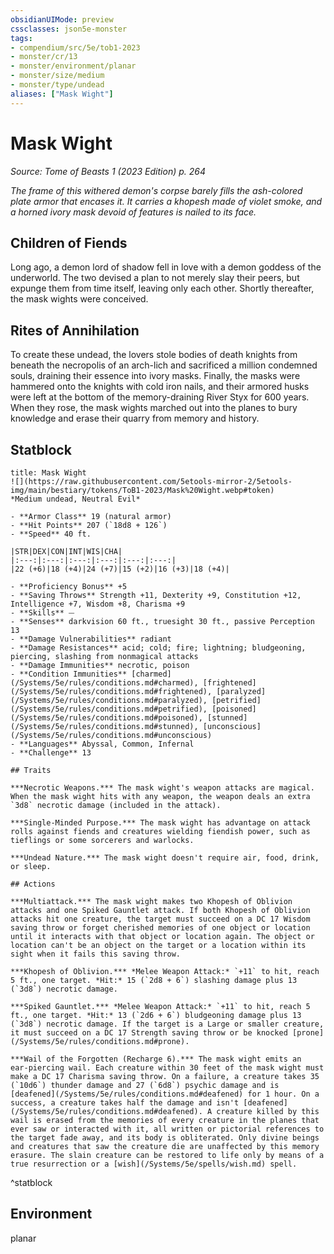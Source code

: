 ```yaml
---
obsidianUIMode: preview
cssclasses: json5e-monster
tags:
- compendium/src/5e/tob1-2023
- monster/cr/13
- monster/environment/planar
- monster/size/medium
- monster/type/undead
aliases: ["Mask Wight"]
---
```

# Mask Wight
*Source: Tome of Beasts 1 (2023 Edition) p. 264*  

*The frame of this withered demon's corpse barely fills the ash-colored plate armor that encases it. It carries a khopesh made of violet smoke, and a horned ivory mask devoid of features is nailed to its face.*

## Children of Fiends

Long ago, a demon lord of shadow fell in love with a demon goddess of the underworld. The two devised a plan to not merely slay their peers, but expunge them from time itself, leaving only each other. Shortly thereafter, the mask wights were conceived.

## Rites of Annihilation

To create these undead, the lovers stole bodies of death knights from beneath the necropolis of an arch-lich and sacrificed a million condemned souls, draining their essence into ivory masks. Finally, the masks were hammered onto the knights with cold iron nails, and their armored husks were left at the bottom of the memory-draining River Styx for 600 years. When they rose, the mask wights marched out into the planes to bury knowledge and erase their quarry from memory and history.

## Statblock

```ad-statblock
title: Mask Wight
![](https://raw.githubusercontent.com/5etools-mirror-2/5etools-img/main/bestiary/tokens/ToB1-2023/Mask%20Wight.webp#token)
*Medium undead, Neutral Evil*

- **Armor Class** 19 (natural armor)
- **Hit Points** 207 (`18d8 + 126`)
- **Speed** 40 ft.

|STR|DEX|CON|INT|WIS|CHA|
|:---:|:---:|:---:|:---:|:---:|:---:|
|22 (+6)|18 (+4)|24 (+7)|15 (+2)|16 (+3)|18 (+4)|

- **Proficiency Bonus** +5
- **Saving Throws** Strength +11, Dexterity +9, Constitution +12, Intelligence +7, Wisdom +8, Charisma +9
- **Skills** ⏤
- **Senses** darkvision 60 ft., truesight 30 ft., passive Perception 13
- **Damage Vulnerabilities** radiant
- **Damage Resistances** acid; cold; fire; lightning; bludgeoning, piercing, slashing from nonmagical attacks
- **Damage Immunities** necrotic, poison
- **Condition Immunities** [charmed](/Systems/5e/rules/conditions.md#charmed), [frightened](/Systems/5e/rules/conditions.md#frightened), [paralyzed](/Systems/5e/rules/conditions.md#paralyzed), [petrified](/Systems/5e/rules/conditions.md#petrified), [poisoned](/Systems/5e/rules/conditions.md#poisoned), [stunned](/Systems/5e/rules/conditions.md#stunned), [unconscious](/Systems/5e/rules/conditions.md#unconscious)
- **Languages** Abyssal, Common, Infernal
- **Challenge** 13

## Traits

***Necrotic Weapons.*** The mask wight's weapon attacks are magical. When the mask wight hits with any weapon, the weapon deals an extra `3d8` necrotic damage (included in the attack).

***Single-Minded Purpose.*** The mask wight has advantage on attack rolls against fiends and creatures wielding fiendish power, such as tieflings or some sorcerers and warlocks.

***Undead Nature.*** The mask wight doesn't require air, food, drink, or sleep.

## Actions

***Multiattack.*** The mask wight makes two Khopesh of Oblivion attacks and one Spiked Gauntlet attack. If both Khopesh of Oblivion attacks hit one creature, the target must succeed on a DC 17 Wisdom saving throw or forget cherished memories of one object or location until it interacts with that object or location again. The object or location can't be an object on the target or a location within its sight when it fails this saving throw.

***Khopesh of Oblivion.*** *Melee Weapon Attack:* `+11` to hit, reach 5 ft., one target. *Hit:* 15 (`2d8 + 6`) slashing damage plus 13 (`3d8`) necrotic damage.

***Spiked Gauntlet.*** *Melee Weapon Attack:* `+11` to hit, reach 5 ft., one target. *Hit:* 13 (`2d6 + 6`) bludgeoning damage plus 13 (`3d8`) necrotic damage. If the target is a Large or smaller creature, it must succeed on a DC 17 Strength saving throw or be knocked [prone](/Systems/5e/rules/conditions.md#prone).

***Wail of the Forgotten (Recharge 6).*** The mask wight emits an ear‑piercing wail. Each creature within 30 feet of the mask wight must make a DC 17 Charisma saving throw. On a failure, a creature takes 35 (`10d6`) thunder damage and 27 (`6d8`) psychic damage and is [deafened](/Systems/5e/rules/conditions.md#deafened) for 1 hour. On a success, a creature takes half the damage and isn't [deafened](/Systems/5e/rules/conditions.md#deafened). A creature killed by this wail is erased from the memories of every creature in the planes that ever saw or interacted with it, all written or pictorial references to the target fade away, and its body is obliterated. Only divine beings and creatures that saw the creature die are unaffected by this memory erasure. The slain creature can be restored to life only by means of a true resurrection or a [wish](/Systems/5e/spells/wish.md) spell.
```
^statblock

## Environment

planar